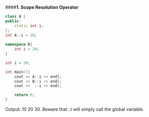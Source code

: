####**1. Scope Resolution Operator**
```cpp
class A {
public:
    static int i;
};
int A::i = 10;
 
namespace B{
    int i = 20;
}

int i = 30;

int main(){
    cout << A::i << endl;
    cout << B::i << endl;
    cout <<  ::i << endl; 

    return 0;
}
```
Output: 10 20 30.
Beware that ::i will simply call the global variable.
